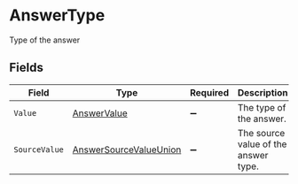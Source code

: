 # AnswerType

Type of the answer


## Fields

| Field                                                                       | Type                                                                        | Required                                                                    | Description                                                                 | Example                                                                     |
| --------------------------------------------------------------------------- | --------------------------------------------------------------------------- | --------------------------------------------------------------------------- | --------------------------------------------------------------------------- | --------------------------------------------------------------------------- |
| `Value`                                                                     | [AnswerValue](../../Models/Components/AnswerValue.md)                       | :heavy_minus_sign:                                                          | The type of the answer.                                                     | short_text                                                                  |
| `SourceValue`                                                               | [AnswerSourceValueUnion](../../Models/Components/AnswerSourceValueUnion.md) | :heavy_minus_sign:                                                          | The source value of the answer type.                                        | Short Text                                                                  |